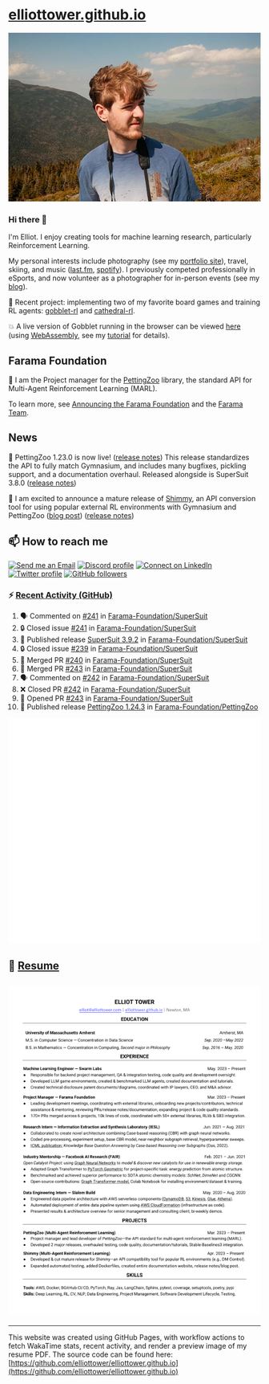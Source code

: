 # [elliottower.github.io](https://github.com/elliottower/elliottower.github.io)

[![A wild Elliot on Mt Washington](https://raw.githubusercontent.com/elliottower/elliottower.github.io/main/src/jpg/DSCF7539-600px.jpg?raw=true)](https://raw.githubusercontent.com/elliottower/elliottower.github.io/main/src/jpg/DSCF7539.jpg?raw=true)

### Hi there 👋

I'm Elliot. I enjoy creating tools for machine learning research, particularly Reinforcement Learning.

My personal interests include photography (see my [portfolio site](https://www.elliottower.com/)), travel, skiing, and music ([last.fm](https://www.last.fm/user/ajsdlfkwer), [spotify](https://open.spotify.com/user/12132818380)). I previously competed professionally in eSports, and now volunteer as a photographer for in-person events (see my [blog](https://www.elliottower.com/stories/?category=events)).

🤖 Recent project: implementing two of my favorite board games and training RL agents: [gobblet-rl](https://github.com/elliottower/gobblet-rl) and [cathedral-rl](https://github.com/elliottower/cathedral-rl). 

💥 A live version of Gobblet running in the browser can be viewed [here](https://elliottower.github.io/gobblet-rl/) (using [WebAssembly](https://webassembly.org/), see my [tutorial](https://github.com/elliottower/gobblet-rl/blob/main/tutorials/WebAssembly/web_assembly.md) for details).

## Farama Foundation

🚀 I am the Project manager for the [PettingZoo](https://github.com/Farama-Foundation/PettingZoo) library, the standard API for Multi-Agent Reinforcement Learning (MARL). 

To learn more, see [Announcing the Farama Foundation](https://farama.org/Announcing-The-Farama-Foundation) and the [Farama Team](https://farama.org/team).

## News

🎉 PettingZoo 1.23.0 is now live! ([release notes](https://github.com/Farama-Foundation/PettingZoo/releases/tag/1.23.0)) This release standardizes the API to fully match Gymnasium, and includes many bugfixes, pickling support, and a documentation overhaul. Released alongside is SuperSuit 3.8.0 ([release notes](https://github.com/Farama-Foundation/SuperSuit/releases/tag/3.8.0)) 

<!-- ![GitHub Release Date](https://img.shields.io/github/release-date/Farama-Foundation/PettingZoo) -->

🎉 I am excited to announce a mature release of [Shimmy](https://github.com/Farama-Foundation/Shimmy), an API conversion tool for using popular external RL environments with Gymnasium and PettingZoo ([blog post](https://farama.org/Announcing-Shimmy)) ([release notes](https://github.com/Farama-Foundation/Shimmy/releases/tag/v1.0.0)) 

## 📫 How to reach me

 [![Send me an Email](https://img.shields.io/badge/email-elliot%40elliottower.com-blue)](mailto:elliot@elliottower.com)
 [![Discord profile](https://img.shields.io/badge/Discord-7289DA?style=flat&logo=discord&logoColor=white)](https://discord.com/users/83091537923145728)
 [![Connect on LinkedIn](https://img.shields.io/badge/--linkedin?label=LinkedIn&logo=LinkedIn&style=social)](https://www.linkedin.com/in/elliot-tower)
 [![Twitter profile](https://img.shields.io/twitter/follow/elliottower?style=social)](https://twitter.com/ElliotTower/)
 [![GitHub followers](https://img.shields.io/github/followers/elliottower?style=social)](https://github.com/elliottower/)

### ⚡ [Recent Activity (GitHub)](https://github.com/elliottower)

<!--START_SECTION:activity-->
1. 🗣 Commented on [#241](https://github.com/Farama-Foundation/SuperSuit/issues/241#issuecomment-1899065266) in [Farama-Foundation/SuperSuit](https://github.com/Farama-Foundation/SuperSuit)
2. 🔒 Closed issue [#241](https://github.com/Farama-Foundation/SuperSuit/issues/241) in [Farama-Foundation/SuperSuit](https://github.com/Farama-Foundation/SuperSuit)
3. 🚀 Published release [SuperSuit 3.9.2](https://github.com/Farama-Foundation/SuperSuit/releases/tag/3.9.2) in [Farama-Foundation/SuperSuit](https://github.com/Farama-Foundation/SuperSuit)
4. 🔒 Closed issue [#239](https://github.com/Farama-Foundation/SuperSuit/issues/239) in [Farama-Foundation/SuperSuit](https://github.com/Farama-Foundation/SuperSuit)
5. 🎉 Merged PR [#240](https://github.com/Farama-Foundation/SuperSuit/pull/240) in [Farama-Foundation/SuperSuit](https://github.com/Farama-Foundation/SuperSuit)
6. 🎉 Merged PR [#243](https://github.com/Farama-Foundation/SuperSuit/pull/243) in [Farama-Foundation/SuperSuit](https://github.com/Farama-Foundation/SuperSuit)
7. 🗣 Commented on [#242](https://github.com/Farama-Foundation/SuperSuit/pull/242#issuecomment-1898955614) in [Farama-Foundation/SuperSuit](https://github.com/Farama-Foundation/SuperSuit)
8. ❌ Closed PR [#242](https://github.com/Farama-Foundation/SuperSuit/pull/242) in [Farama-Foundation/SuperSuit](https://github.com/Farama-Foundation/SuperSuit)
9. 💪 Opened PR [#243](https://github.com/Farama-Foundation/SuperSuit/pull/243) in [Farama-Foundation/SuperSuit](https://github.com/Farama-Foundation/SuperSuit)
10. 🚀 Published release [PettingZoo 1.24.3](https://github.com/Farama-Foundation/PettingZoo/releases/tag/1.24.3) in [Farama-Foundation/PettingZoo](https://github.com/Farama-Foundation/PettingZoo)
<!--END_SECTION:activity-->


<picture>
  <a href="https://metrics.lecoq.io/insights?user=elliottower">
   <img src="/github-metrics.svg" alt="Metrics">
  </a>
</picture>

## 📄 [Resume](https://elliottower.github.io/src/pdf/resume.pdf)

<!-- PDF-TO-MARKDOWN:START -->
![Page 1](src/png/page1.png "Page 1")
---
<!-- PDF-TO-MARKDOWN:END -->

----

This website was created using GitHub Pages, with workflow actions to fetch WakaTime stats, recent activity, and render a preview image of my resume PDF. The source code can be found here: [https://github.com/elliottower/elliottower.github.io](https://github.com/elliottower/elliottower.github.io)
